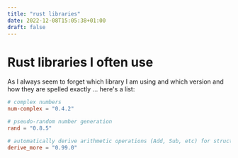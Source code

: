 ```yaml
---
title: "rust libraries"
date: 2022-12-08T15:05:38+01:00
draft: false
---
```


# Rust libraries I often use

As I always seem to forget which library I am using and which version and how they are spelled exactly ...
here's a list:

```toml
# complex numbers
num-complex = "0.4.2"

# pseudo-random number generation
rand = "0.8.5" 

# automatically derive arithmetic operations (Add, Sub, etc) for structs
derive_more = "0.99.0"
```
